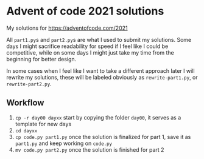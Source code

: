# Advent of code 2021 solutions

My solutions for https://adventofcode.com/2021

All `part1.py`s and `part2.py`s are what I used to submit my solutions. Some days I might sacrifice readability for speed if I feel like I could be competitive, while on some days I might just take my time from the beginning for better design.

In some cases when I feel like I want to take a different approach later I will rewrite my solutions, these will be labeled obviously as `rewrite-part1.py`, or `rewrite-part2.py`.

## Workflow

1. `cp -r day00 dayxx` start by copying the folder `day00`, it serves as a template for new days
2. `cd dayxx`
3. `cp code.py part1.py` once the solution is finalized for part 1, save it as `part1.py` and keep working on `code.py`
4. `mv code.py part2.py` once the solution is finished for part 2
